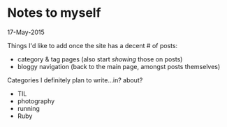 Notes to myself
====

17-May-2015

Things I'd like to add once the site has a decent # of posts:
* category & tag pages (also start _showing_ those on posts)
* bloggy navigation (back to the main page, amongst posts themselves)

Categories I definitely plan to write…in? about?
* TIL
* photography
* running
* Ruby